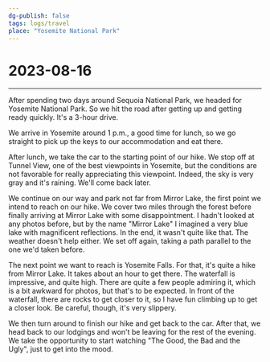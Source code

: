 ```yaml
---
dg-publish: false
tags: logs/travel
place: "Yosemite National Park"
---
```

# 2023-08-16
---
After spending two days around Sequoia National Park, we headed for Yosemite National Park. So we hit the road after getting up and getting ready quickly. It's a 3-hour drive.

We arrive in Yosemite around 1 p.m., a good time for lunch, so we go straight to pick up the keys to our accommodation and eat there.

After lunch, we take the car to the starting point of our hike. We stop off at Tunnel View, one of the best viewpoints in Yosemite, but the conditions are not favorable for really appreciating this viewpoint. Indeed, the sky is very gray and it's raining. We'll come back later.

We continue on our way and park not far from Mirror Lake, the first point we intend to reach on our hike. We cover two miles through the forest before finally arriving at Mirror Lake with some disappointment. I hadn't looked at any photos before, but by the name "Mirror Lake" I imagined a very blue lake with magnificent reflections. In the end, it wasn't quite like that. The weather doesn't help either. We set off again, taking a path parallel to the one we'd taken before.

The next point we want to reach is Yosemite Falls. For that, it's quite a hike from Mirror Lake. It takes about an hour to get there. The waterfall is impressive, and quite high. There are quite a few people admiring it, which is a bit awkward for photos, but that's to be expected. In front of the waterfall, there are rocks to get closer to it, so I have fun climbing up to get a closer look. Be careful, though, it's very slippery.

We then turn around to finish our hike and get back to the car. After that, we head back to our lodgings and won't be leaving for the rest of the evening. We take the opportunity to start watching "The Good, the Bad and the Ugly", just to get into the mood.